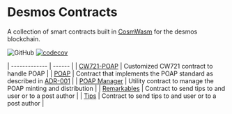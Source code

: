 # Desmos Contracts

A collection of smart contracts built in [CosmWasm](https://www.cosmwasm.com/) for the desmos blockchain.

![GitHub](https://img.shields.io/github/license/desmos-labs/desmos-contracts.svg) [![codecov](https://codecov.io/gh/desmos-labs/desmos-contracts/branch/master/graph/badge.svg?token=4M3W11FP2F)](https://codecov.io/gh/desmos-labs/desmos-contracts)

| ------------- | ------ |
| [CW721-POAP](https://github.com/desmos-labs/desmos-contracts/tree/master/contracts/cw721-poap) | Customized CW721 contract to handle POAP |
| [POAP](https://github.com/desmos-labs/desmos-contracts/tree/master/contracts/poap) | Contract that implements the POAP standard as described in [ADR-001](https://github.com/desmos-labs/desmos-contracts/blob/master/docs/architecture/adr-001-poap-contract.md) |
| [POAP Manager](https://github.com/desmos-labs/desmos-contracts/tree/master/contracts/poap-manager) | Utility contract to manage the POAP minting and distribution |
| [Remarkables](https://github.com/desmos-labs/desmos-contracts/tree/master/contracts/remarkables) | Contract to send tips to and user or to a post author |
| [Tips](https://github.com/desmos-labs/desmos-contracts/tree/master/contracts/tips) | Contract to send tips to and user or to a post author |
